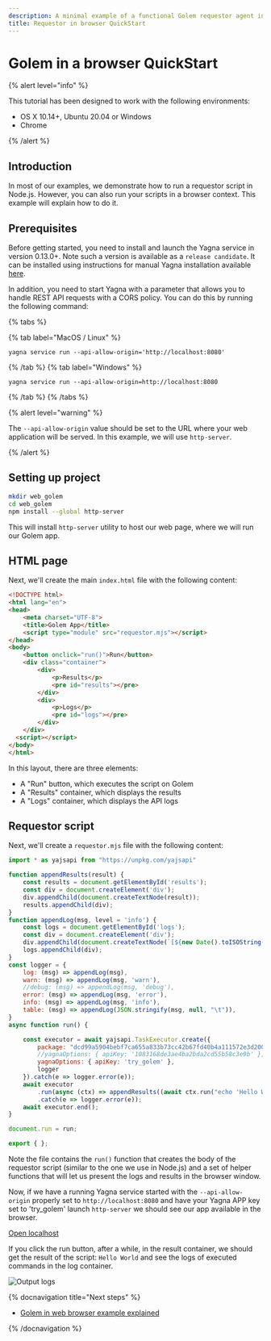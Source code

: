 ```yaml
---
description: A minimal example of a functional Golem requestor agent in a browser
title: Requestor in browser QuickStart
---
```


# Golem in a browser QuickStart

{% alert level="info" %}

This tutorial has been designed to work with the following environments:

- OS X 10.14+, Ubuntu 20.04 or Windows
- Chrome

{% /alert %}


## Introduction

In most of our examples, we demonstrate how to run a requestor script in Node.js. However, you can also run your scripts in a browser context. This example will explain how to do it.
    
## Prerequisites

Before getting started, you need to install and launch the Yagna service in version 0.13.0+. Note such a version is available as a `release candidate`. It can be installed using instructions for manual Yagna installation available [here](/docs/creators/javascript/examples/tools/yagna-installation-for-requestors). 

In addition, you need to start Yagna with a parameter that allows you to handle REST API requests with a CORS policy. You can do this by running the following command:

{% tabs %}

{% tab label="MacOS / Linux" %}
   
```shell
yagna service run --api-allow-origin='http://localhost:8080'
```
{% /tab %}
{% tab label="Windows" %}

```shell
yagna service run --api-allow-origin=http://localhost:8080
```

{% /tab %}
{% /tabs %}


{% alert level="warning" %}


The `--api-allow-origin` value should be set to the URL where your web application will be served.
In this example, we will use `http-server`.


{% /alert  %}


## Setting up project

```bash
mkdir web_golem
cd web_golem
npm install --global http-server
```

This will install `http-server` utility to host our web page, where we will run our Golem app.

## HTML page

Next, we'll create the main `index.html` file with the following content:

```html
<!DOCTYPE html>
<html lang="en">
<head>
    <meta charset="UTF-8">
    <title>Golem App</title>
    <script type="module" src="requestor.mjs"></script>
</head>
<body>
    <button onclick="run()">Run</button>
    <div class="container">
        <div>
            <p>Results</p>
            <pre id="results"></pre>
        </div>
        <div>
            <p>Logs</p>
            <pre id="logs"></pre>
        </div>
    </div>
  <script></script>
</body>
</html>
```

In this layout, there are three elements:

- A "Run" button, which executes the script on Golem
- A "Results" container, which displays the results
- A "Logs" container, which displays the API logs


## Requestor script


Next, we'll create a `requestor.mjs` file with the following content:

```js
import * as yajsapi from "https://unpkg.com/yajsapi"

function appendResults(result) {
    const results = document.getElementById('results');
    const div = document.createElement('div');
    div.appendChild(document.createTextNode(result));
    results.appendChild(div);
}
function appendLog(msg, level = 'info') {
    const logs = document.getElementById('logs');
    const div = document.createElement('div');
    div.appendChild(document.createTextNode(`[${new Date().toISOString()}] [${level}] ${msg}`));
    logs.appendChild(div);
}
const logger = {
    log: (msg) => appendLog(msg),
    warn: (msg) => appendLog(msg, 'warn'),
    //debug: (msg) => appendLog(msg, 'debug'),
    error: (msg) => appendLog(msg, 'error'),
    info: (msg) => appendLog(msg, 'info'),
    table: (msg) => appendLog(JSON.stringify(msg, null, "\t")),
}
async function run() {

    const executor = await yajsapi.TaskExecutor.create({
        package: "dcd99a5904bebf7ca655a833b73cc42b67fd40b4a111572e3d2007c3",
        //yagnaOptions: { apiKey: '1083168de3ae4ba2bda2cd55b58c3e9b' },
        yagnaOptions: { apiKey: 'try_golem' },
        logger
    }).catch(e => logger.error(e));
    await executor
        .run(async (ctx) => appendResults((await ctx.run("echo 'Hello World'")).stdout))
        .catch(e => logger.error(e));
    await executor.end();
}

document.run = run;

export { };
```

Note the file contains the `run()` function that creates the body of the requestor script (similar to the one we use in Node.js) and a set of helper functions that will let us present the logs and results in the browser window.

Now, if we have a running Yagna service started with the `--api-allow-origin` properly set to `http://localhost:8080` and have your Yagna APP key set to 'try_golem' launch `http-server` we should see our app available in the browser.

[ Open localhost ](http://localhost:8080)

If you click the run button, after a while, in the result container, we should get the result of the script: `Hello World` and see the logs of executed commands in the log container.

![Output logs](/browser_log.png)

{% docnavigation title="Next steps" %}

- [Golem in web browser example explained](/docs/creators/javascript/tutorials/running-in-browser)

{% /docnavigation %}


